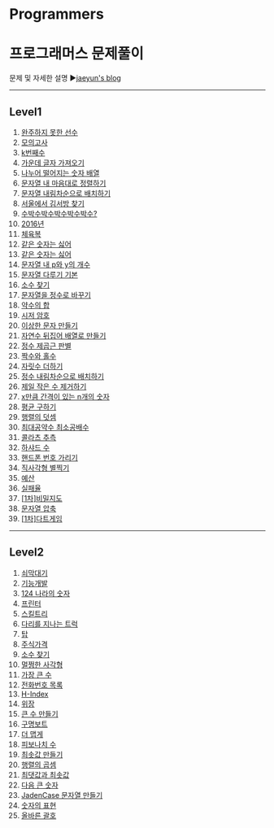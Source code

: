 # Programmers
프로그래머스 문제풀이
======================
문제 및 자세한 설명
▶[jaeyun's blog](https://blog.naver.com/jaeyoon_95)

- - -
## Level1
1.  [완주하지 못한 선수](https://github.com/jaeyun95/Programmers/blob/master/level1/level1_ex01.py)
2.  [모의고사](https://github.com/jaeyun95/Programmers/blob/master/level1/level1_ex02.py) 
3.  [k번째수](https://github.com/jaeyun95/Programmers/blob/master/level1/level1_ex03.py)
4.  [가운데 글자 가져오기](https://github.com/jaeyun95/Programmers/blob/master/level1/level1_ex04.py)
5.  [나누어 떨어지는 숫자 배열](https://github.com/jaeyun95/Programmers/blob/master/level1/level1_ex05.py)
6.  [문자열 내 마음대로 정렬하기](https://github.com/jaeyun95/Programmers/blob/master/level1/level1_ex06.py)
7.  [문자열 내림차순으로 배치하기](https://github.com/jaeyun95/Programmers/blob/master/level1/level1_ex07.py)
8.  [서울에서 김서방 찾기](https://github.com/jaeyun95/Programmers/blob/master/level1/level1_ex08.py)
9.  [수박수박수박수박수박수?](https://github.com/jaeyun95/Programmers/blob/master/level1/level1_ex09.py)
10. [2016년](https://github.com/jaeyun95/Programmers/blob/master/level1/level1_ex10.py)
11. [체육복](https://github.com/jaeyun95/Programmers/blob/master/level1/level1_ex11.py)
12. [같은 숫자는 싫어](https://github.com/jaeyun95/Programmers/blob/master/level1/level1_ex12.py)
13. [같은 숫자는 싫어](https://github.com/jaeyun95/Programmers/blob/master/level1/level1_ex13.py)
14. [문자열 내 p와 y의 개수](https://github.com/jaeyun95/Programmers/blob/master/level1/level1_ex14.py)
15. [문자열 다루기 기본](https://github.com/jaeyun95/Programmers/blob/master/level1/level1_ex15.py)
16. [소수 찾기](https://github.com/jaeyun95/Programmers/blob/master/level1/level1_ex16.py)
17. [문자열을 정수로 바꾸기](https://github.com/jaeyun95/Programmers/blob/master/level1/level1_ex17.py)
18. [약수의 합](https://github.com/jaeyun95/Programmers/blob/master/level1/level1_ex18.py)
19. [시저 암호](https://github.com/jaeyun95/Programmers/blob/master/level1/level1_ex19.py)
20. [이상한 문자 만들기](https://github.com/jaeyun95/Programmers/blob/master/level1/level1_ex20.py)
21. [자연수 뒤집어 배열로 만들기](https://github.com/jaeyun95/Programmers/blob/master/level1/level1_ex21.py)
22. [정수 제곱근 판별](https://github.com/jaeyun95/Programmers/blob/master/level1/level1_ex22.py)
23. [짝수와 홀수](https://github.com/jaeyun95/Programmers/blob/master/level1/level1_ex23.py)
24. [자릿수 더하기](https://github.com/jaeyun95/Programmers/blob/master/level1/level1_ex24.py)
25. [정수 내림차순으로 배치하기](https://github.com/jaeyun95/Programmers/blob/master/level1/level1_ex25.py)
26. [제일 작은 수 제거하기](https://github.com/jaeyun95/Programmers/blob/master/level1/level1_ex26.py)
27. [x만큼 간격이 있는 n개의 숫자](https://github.com/jaeyun95/Programmers/blob/master/level1/level1_ex27.py)
28. [평균 구하기](https://github.com/jaeyun95/Programmers/blob/master/level1/level1_ex28.py)
29. [행렬의 덧셈](https://github.com/jaeyun95/Programmers/blob/master/level1/level1_ex29.py)
30. [최대공약수 최소공배수](https://github.com/jaeyun95/Programmers/blob/master/level1/level1_ex30.py)
31. [콜라츠 추측](https://github.com/jaeyun95/Programmers/blob/master/level1/level1_ex31.py)
32. [하샤드 수](https://github.com/jaeyun95/Programmers/blob/master/level1/level1_ex32.py)
33. [핸드폰 번호 가리기](https://github.com/jaeyun95/Programmers/blob/master/level1/level1_ex33.py)
34. [직사각형 별찍기](https://github.com/jaeyun95/Programmers/blob/master/level1/level1_ex34.py)
35. [예산](https://github.com/jaeyun95/Programmers/blob/master/level1/level1_ex35.py)
36. [실패율](https://github.com/jaeyun95/Programmers/blob/master/level1/level1_ex36.py)
37. [[1차]비밀지도](https://github.com/jaeyun95/Programmers/blob/master/level1/level1_ex37.py)
38. [문자열 압축](https://github.com/jaeyun95/Programmers/blob/master/level1/level1_ex38.py)
39. [[1차]다트게임](https://github.com/jaeyun95/Programmers/blob/master/level1/level1_ex39.py)

- - -
## Level2
1.  [쇠막대기](https://github.com/jaeyun95/Programmers/blob/master/level2/level2_ex01.py)
2.  [기능개발](https://github.com/jaeyun95/Programmers/blob/master/level2/level2_ex02.py)
3.  [124 나라의 숫자](https://github.com/jaeyun95/Programmers/blob/master/level2/level2_ex03.py)
4.  [프린터](https://github.com/jaeyun95/Programmers/blob/master/level2/level2_ex04.py)
5.  [스킬트리](https://github.com/jaeyun95/Programmers/blob/master/level2/level2_ex05.py)
6.  [다리를 지나는 트럭](https://github.com/jaeyun95/Programmers/blob/master/level2/level2_ex06.py)
7.  [탑](https://github.com/jaeyun95/Programmers/blob/master/level2/level2_ex07.py)
8.  [주식가격](https://github.com/jaeyun95/Programmers/blob/master/level2/level2_ex08.py)
9.  [소수 찾기](https://github.com/jaeyun95/Programmers/blob/master/level2/level2_ex09.py)
10. [멀쩡한 사각형](https://github.com/jaeyun95/Programmers/blob/master/level2/level2_ex10.py)
11. [가장 큰 수](https://github.com/jaeyun95/Programmers/blob/master/level2/level2_ex11.py)
12. [전화번호 목록](https://github.com/jaeyun95/Programmers/blob/master/level2/level2_ex12.py)
13. [H-Index](https://github.com/jaeyun95/Programmers/blob/master/level2/level2_ex13.py)
14. [위장](https://github.com/jaeyun95/Programmers/blob/master/level2/level2_ex14.py)
15. [큰 수 만들기](https://github.com/jaeyun95/Programmers/blob/master/level2/level2_ex15.py)
16. [구명보트](https://github.com/jaeyun95/Programmers/blob/master/level2/level2_ex16.py)
17. [더 맵게](https://github.com/jaeyun95/Programmers/blob/master/level2/level2_ex17.py)
18. [피보나치 수](https://github.com/jaeyun95/Programmers/blob/master/level2/level2_ex18.py)
19. [최솟값 만들기](https://github.com/jaeyun95/Programmers/blob/master/level2/level2_ex19.py)
20. [행렬의 곱셈](https://github.com/jaeyun95/Programmers/blob/master/level2/level2_ex20.py)
21. [최댓값과 최솟값](https://github.com/jaeyun95/Programmers/blob/master/level2/level2_ex21.py)
22. [다음 큰 숫자](https://github.com/jaeyun95/Programmers/blob/master/level2/level2_ex22.py)
23. [JadenCase 문자열 만들기](https://github.com/jaeyun95/Programmers/blob/master/level2/level2_ex23.py)
24. [숫자의 표현](https://github.com/jaeyun95/Programmers/blob/master/level2/level2_ex24.py)
25. [올바른 괄호](https://github.com/jaeyun95/Programmers/blob/master/level2/level2_ex25.py)
